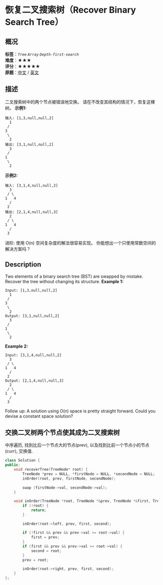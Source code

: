 # 恢复二叉搜索树（Recover Binary Search Tree）
## 概况
**标签**：*`Tree`*  *`Array`*  *`Depth-first-search`*<br>
**难度**：★★★<br>
**评分**：★★★★★<br>
**原题**：[中文](https://leetcode-cn.com/problems/recover-binary-search-tree) / [英文](https://leetcode.com/problems/recover-binary-search-tree)
## 描述
二叉搜索树中的两个节点被错误地交换。
请在不改变其结构的情况下，恢复这棵树。
**示例1:**
```
输入: [1,3,null,null,2]
  1
 /
3
 \
  2
输出: [3,1,null,null,2]
  3
 /
1
 \
  2
```
**示例2:**
```
输入: [3,1,4,null,null,2]
  3
 / \
1   4
  /
 2
输出: [2,1,4,null,null,3]
  2
 / \
1   4
  /
 3
```
进阶:
	使用 O(n) 空间复杂度的解法很容易实现。
	你能想出一个只使用常数空间的解决方案吗？
## Description
Two elements of a binary search tree (BST) are swapped by mistake.
Recover the tree without changing its structure.
**Example 1:**
```
Input: [1,3,null,null,2]
  1
 /
3
 \
  2
Output: [3,1,null,null,2]
  3
 /
1
 \
  2
```
**Example 2:**
```
Input: [3,1,4,null,null,2]
  3
 / \
1   4
  /
 2
Output: [2,1,4,null,null,3]
  2
 / \
1   4
  /
 3
```
Follow up:
	A solution using O(n) space is pretty straight forward.
	Could you devise a constant space solution?
## 交换二叉树两个节点使其成为二叉搜索树
中序遍历, 找到比后一个节点大的节点(prev), 以及找到比前一个节点小的节点(curr), 交换值.
```c++
class Solution {
public:
    void recoverTree(TreeNode* root) {
        TreeNode *prev = NULL, *firstNode = NULL, *secondNode = NULL;
        inOrder(root, prev, firstNode, secondNode);
        
        swap (firstNode->val, secondNode->val);
    }
    
    void inOrder(TreeNode *root, TreeNode *&prev, TreeNode *&first, TreeNode *&second) {
        if (!root) {
            return;
        }
        
        inOrder(root->left, prev, first, second);
        
        if (!first && prev && prev->val >= root->val) {
            first = prev;
        }
        if (first && prev && prev->val >= root->val) {
        	second = root;
        }
        prev = root;        
        
        inOrder(root->right, prev, first, second);
    }
};
```